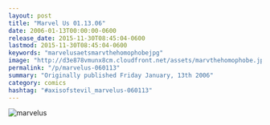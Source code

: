 ```yaml
---
layout: post
title: "Marvel Us 01.13.06"
date: 2006-01-13T00:00:00-0600
release_date: 2015-11-30T08:45:04-0600
lastmod: 2015-11-30T08:45:04-0600
keywords: "marvelusaetsmarvthehomophobejpg"
image: "http://d3e878vmunx8cm.cloudfront.net/assets/marvthehomophobe.jpg"
permalink: "/p/marvelus-060113"
summary: "Originally published Friday January, 13th 2006"
category: comics
hashtag: "#axisofstevil_marvelus-060113"
---
```


![marvelus](http://d3e878vmunx8cm.cloudfront.net/assets/marvthehomophobe.jpg)
